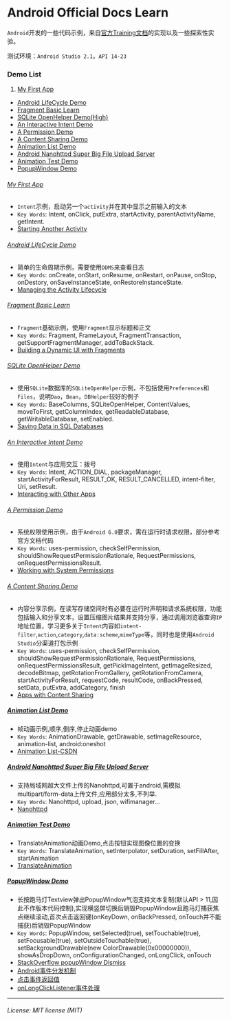 
# Android Official Docs Learn

``Android``开发的一些代码示例，来自[官方Training文档](https://developer.android.com/training/index.html)的实现以及一些探索性实验。

测试环境：``Android Studio 2.1``，``API 14-23``

### Demo List
 1. [My First App](https://github.com/sennhviwang/Android-Learn-Journey#my-first-app)
 - [Android LifeCycle Demo](https://github.com/sennhviwang/Android-Learn-Journey#android-lifecycle-demo)
 - [Fragment Basic Learn](https://github.com/sennhviwang/Android-Learn-Journey#fragment-basic-learn)
 - [SQLite OpenHelper Demo(High)](https://github.com/sennhviwang/Android-Learn-Journey#sqlite-openhelper-demo)
 - [An Interactive Intent Demo](https://github.com/sennhviwang/Android-Learn-Journey#an-interactive-intent-demo)
 - [A Permission Demo](https://github.com/sennhviwang/Android-Learn-Journey#a-permission-demo)
 - [A Content Sharing Demo](https://github.com/sennhviwang/Android-Learn-Journey#a-content-sharing-demo)
 - [Animation List Demo](https://github.com/sennhviwang/Android-Learn-Journey#animation-list-demo)
 - [Android Nanohttpd Super Big File Upload Server](https://github.com/sennhviwang/Android-Learn-Journey#android-nanohttpd-super-big-file-upload-server)
 - [Animation Test Demo](https://github.com/sennhviwang/Android-Learn-Journey#animation-test-demo)
 - [PopupWindow Demo](https://github.com/sennhviwang/Android-Learn-Journey#popupwindow-demo)
 

###### [My First App](https://github.com/sennhviwang/Android-Learn-Journey/tree/master/MyFirstApp)
 - ``Intent``示例，启动另一个``activity``并在其中显示之前输入的文本
 - ``Key Words``: Intent, onClick, putExtra, startActivity, parentActivityName, getIntent.
 - [Starting Another Activity](https://developer.android.com/training/basics/firstapp/starting-activity.html)


###### [Android LifeCycle Demo](https://github.com/sennhviwang/Android-Learn-Journey/tree/master/AndroidLifeCycleDemo)
 - 简单的生命周期示例，需要使用``DDMS``来查看日志
 - ``Key Words``: onCreate, onStart, onResume, onRestart, onPause, onStop, onDestory, onSaveInstanceState, onRestoreInstanceState.
 - [Managing the Activity Lifecycle](https://developer.android.com/training/basics/activity-lifecycle/starting.html)


###### [Fragment Basic Learn](https://github.com/sennhviwang/Android-Learn-Journey/tree/master/FragmentBasicLearn)
 - ``Fragment``基础示例，使用``Fragment``显示标题和正文
 - ``Key Words``: Fragment, FrameLayout, FragmentTransaction, getSupportFragmentManager, addToBackStack.
 - [Building a Dynamic UI with Fragments](https://developer.android.com/training/basics/fragments/index.html)


###### [SQLite OpenHelper Demo](https://github.com/sennhviwang/Android-Learn-Journey/tree/master/SQLiteOpenHelperDemo)
 - 使用``SQLite``数据库的``SQLiteOpenHelper``示例，不包括使用``Preferences``和``Files``，说明``Dao``，``Bean``，``DBHelper``较好的例子
 - ``Key Words``: BaseColumns, SQLiteOpenHelper, ContentValues, moveToFirst, getColumnIndex, getReadableDatabase, getWritableDatabase, setEnabled.
 - [Saving Data in SQL Databases](https://developer.android.com/training/basics/data-storage/databases.html)


###### [An Interactive Intent Demo](https://github.com/sennhviwang/Android-Learn-Journey/tree/master/AnInteractiveIntentDemo)
 - 使用``Intent``与应用交互：拨号
 - ``Key Words``: Intent, ACTION_DIAL, packageManager, startActivityForResult, RESULT_OK, RESULT_CANCELLED, intent-filter, Uri, setResult.
 - [Interacting with Other Apps](https://developer.android.com/training/basics/intents/index.html)


###### [A Permission Demo](https://github.com/sennhviwang/Android-Learn-Journey/tree/master/APermissionDemo)
 - 系统权限使用示例，由于``Android 6.0``要求，需在运行时请求权限，部分参考官方文档代码
 - ``Key Words``: uses-permission, checkSelfPermission, shouldShowRequestPermissionRationale, RequestPermissions, onRequestPermissionsResult.
 - [Working with System Permissions](https://developer.android.com/training/permissions/index.html)


###### [A Content Sharing Demo](https://github.com/sennhviwang/Android-Learn-Journey/tree/master/AContentSharingDemo)
 - 内容分享示例，在读写存储空间时有必要在运行时声明和请求系统权限，功能包括输入和分享文本，设置压缩图片结果并支持分享，通过调用浏览器查询``IP``地址位置，学习更多关于``Intent``内容如``intent-filter``,``action``,``category``,``data:scheme``,``mimeType``等，同时也是使用``Android Studio``分渠道打包示例
 - ``Key Words``: uses-permission, checkSelfPermission, shouldShowRequestPermissionRationale, RequestPermissions, onRequestPermissionsResult, getPickImageIntent, getImageResized, decodeBitmap, getRotationFromGallery, getRotationFromCamera, startActivityForResult, requestCode, resultCode, onBackPressed, setData, putExtra, addCategory, finish
 - [Apps with Content Sharing](https://developer.android.com/training/building-content-sharing.html)


##### [Animation List Demo](https://github.com/sennhviwang/Android-Learn-Journey/tree/master/AnimationListDemo)
 - 帧动画示例,顺序,倒序,停止动画demo
 - ``Key Words``: AnimationDrawable, getDrawable, setImageResource, animation-list, android:oneshot
 - [Animation List-CSDN](http://blog.csdn.net/aminfo/article/details/7847761)

##### [Android Nanohttpd Super Big File Upload Server](https://github.com/sennhviwang/Android-Learn-Journey/tree/master/AndroidNanohttpdSuperBigFileUploadServer)
 - 支持局域网超大文件上传的Nanohttpd,可置于android,需模拟multipart/form-data上传文件,应用部分太多,不列举.
 - ``Key Words``: Nanohttpd, upload, json, wifimanager...
 - [Nanohttpd](https://github.com/NanoHttpd/nanohttpd)

##### [Animation Test Demo](https://github.com/sennhviwang/Android-Official-Doc-Learn/tree/master/AnimationTest)
 - TranslateAnimation动画Demo,点击按钮实现图像位置的变换
 - ``Key Words``: TranslateAnimation, setInterpolator, setDuration, setFillAfter, startAnimation
 - [TranslateAnimation](https://developer.android.com/reference/android/view/animation/TranslateAnimation.html)

##### [PopupWindow Demo](https://github.com/sennhviwang/Android-Official-Doc-Learn/tree/master/PopupWindowDemo)
 - 长按跑马灯Textview弹出PopupWindow气泡支持文本复制(默认API > 11,因此不作版本代码控制),实现横竖屏切换后销毁PopupWindow且跑马灯捕获焦点继续滚动,首次点击返回键(onKeyDown, onBackPressed, onTouch并不能捕获)后销毁PopupWindow
 - ``Key Words``: PopupWindow, setSelected(true), setTouchable(true), setFocusable(true), setOutsideTouchable(true), setBackgroundDrawable(new ColorDrawable(0x00000000)), showAsDropDown, onConfigurationChanged, onLongClick, onTouch
 - [StackOverflow popupWindow Dismiss](http://stackoverflow.com/questions/3121232/android-popup-window-dismissal/3122696#3122696)
 - [Android事件分发机制](http://www.jianshu.com/p/e99b5e8bd67b)
 - [点击事件返回值](http://blog.csdn.net/iplayvs2008/article/details/11767427)
 - [onLongClickListener事件处理](http://blog.csdn.net/xiashaohua/article/details/50717856)

---

###### License: MIT license (MIT)